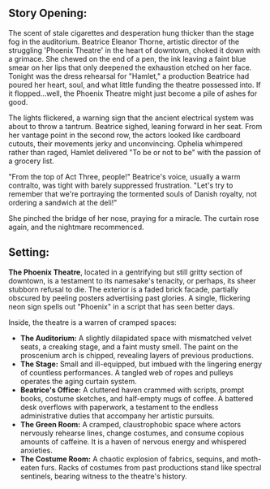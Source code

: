 ## Story Opening:

The scent of stale cigarettes and desperation hung thicker than the stage fog in the auditorium. Beatrice Eleanor Thorne, artistic director of the struggling 'Phoenix Theatre' in the heart of downtown, choked it down with a grimace. She chewed on the end of a pen, the ink leaving a faint blue smear on her lips that only deepened the exhaustion etched on her face. Tonight was the dress rehearsal for "Hamlet," a production Beatrice had poured her heart, soul, and what little funding the theatre possessed into. If it flopped...well, the Phoenix Theatre might just become a pile of ashes for good.

The lights flickered, a warning sign that the ancient electrical system was about to throw a tantrum. Beatrice sighed, leaning forward in her seat. From her vantage point in the second row, the actors looked like cardboard cutouts, their movements jerky and unconvincing. Ophelia whimpered rather than raged, Hamlet delivered "To be or not to be" with the passion of a grocery list.

"From the top of Act Three, people!" Beatrice's voice, usually a warm contralto, was tight with barely suppressed frustration. "Let's try to remember that we're portraying the tormented souls of Danish royalty, not ordering a sandwich at the deli!"

She pinched the bridge of her nose, praying for a miracle. The curtain rose again, and the nightmare recommenced.
## Setting:

**The Phoenix Theatre**, located in a gentrifying but still gritty section of downtown, is a testament to its namesake's tenacity, or perhaps, its sheer stubborn refusal to die. The exterior is a faded brick facade, partially obscured by peeling posters advertising past glories. A single, flickering neon sign spells out "Phoenix" in a script that has seen better days.

Inside, the theatre is a warren of cramped spaces:

*   **The Auditorium:** A slightly dilapidated space with mismatched velvet seats, a creaking stage, and a faint musty smell. The paint on the proscenium arch is chipped, revealing layers of previous productions.
*   **The Stage:** Small and ill-equipped, but imbued with the lingering energy of countless performances. A tangled web of ropes and pulleys operates the aging curtain system.
*   **Beatrice's Office:** A cluttered haven crammed with scripts, prompt books, costume sketches, and half-empty mugs of coffee. A battered desk overflows with paperwork, a testament to the endless administrative duties that accompany her artistic pursuits.
*   **The Green Room:** A cramped, claustrophobic space where actors nervously rehearse lines, change costumes, and consume copious amounts of caffeine. It is a haven of nervous energy and whispered anxieties.
*   **The Costume Room:** A chaotic explosion of fabrics, sequins, and moth-eaten furs. Racks of costumes from past productions stand like spectral sentinels, bearing witness to the theatre's history.
